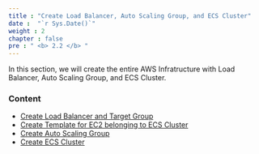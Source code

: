 ```yaml
---
title : "Create Load Balancer, Auto Scaling Group, and ECS Cluster"
date :  "`r Sys.Date()`" 
weight : 2 
chapter : false
pre : " <b> 2.2 </b> "
---
```



In this section, we will create the entire AWS Infratructure with Load Balancer, Auto Scaling Group, and ECS Cluster.

### Content
  - [Create Load Balancer and Target Group](2.2.1-loadbalancer/)
  - [Create Template for EC2 belonging to ECS Cluster](2.2.2-ecsec2/)
  - [Create Auto Scaling Group](2.2.3-asg/)
  - [Create ECS Cluster](2.2.4-ecs/)
